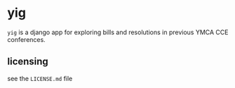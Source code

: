 yig
===

`yig` is a django app for exploring bills and resolutions in previous YMCA CCE conferences.

## licensing

see the `LICENSE.md` file
